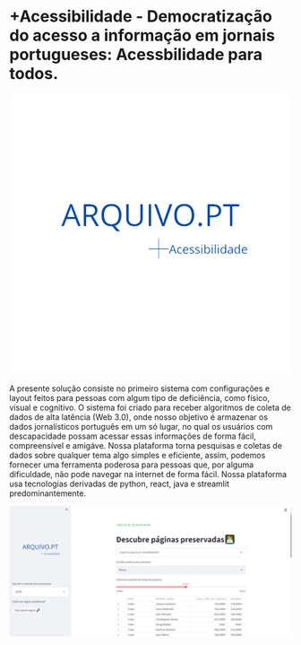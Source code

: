 

# +Acessibilidade - Democratização do acesso a informação em jornais portugueses: Acessbilidade para todos.

<p align="center"> 
<img src="Galeria de fotos/arquivo.pt+.png">
</p>



A presente solução consiste no primeiro sistema com configurações e layout feitos para pessoas com algum tipo de deficiência,  como físico, visual e cognitivo. O sistema foi criado para receber algoritmos de  coleta de dados de alta latência (Web 3.0), onde nosso objetivo é armazenar os dados jornalísticos português em um só lugar, no qual os usuários com descapacidade  possam acessar essas informações de forma fácil, compreensível  e amigáve. Nossa plataforma torna pesquisas e coletas de dados sobre qualquer tema algo simples e eficiente, assim, podemos fornecer uma ferramenta poderosa para pessoas que, 
por alguma dificuldade, não pode navegar na internet de forma fácil. Nossa plataforma usa tecnologias derivadas de python, react, java e streamlit predominantemente.

<img src="Galeria de fotos/front.png" alt="front"/>
